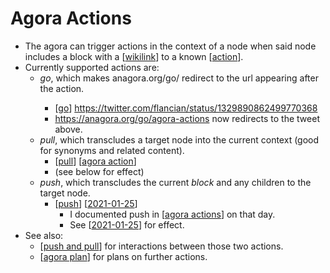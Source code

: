 # Agora Actions

- The agora can trigger actions in the context of a node when said node includes a block with a [[wikilink]] to a known [[action]]. 
- Currently supported actions are:
  - *go*, which makes anagora.org/go/<node> redirect to the url appearing after the action.
    - [[go]] https://twitter.com/flancian/status/1329890862499770368
    - <https://anagora.org/go/agora-actions> now redirects to the tweet above.
  - *pull*, which transcludes a target node into the current context (good for synonyms and related content).
    - [[pull]] [[agora action]]
    - (see below for effect)
  - *push*, which transcludes the current *block* and any children to the target node. 
    - [[push]] [[2021-01-25]] 
      - I documented push in [[agora actions]] on that day.
      - See [[2021-01-25]] for effect.
- See also:
  - [[push and pull]] for interactions between those two actions.
  - [[agora plan]] for plans on further actions.

[//begin]: # "Autogenerated link references for markdown compatibility"
[wikilink]: wikilink "Wikilink"
[action]: action "Action"
[go]: go "Go"
[pull]: pull "Pull"
[agora action]: agora-action "Agora Action"
[push]: push "Push"
[2021-01-25]: journal/2021-01-25 "2021-01-25"
[agora actions]: agora-actions "Agora Actions"
[push and pull]: push-and-pull "Push and Pull"
[agora plan]: agora-plan "Agora Plan"
[//end]: # "Autogenerated link references"